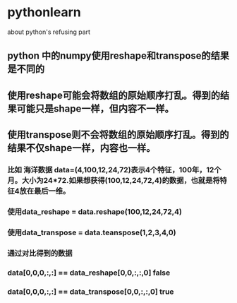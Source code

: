 # pythonlearn
about python's refusing part
## python 中的numpy使用reshape和transpose的结果是不同的
## 使用reshape可能会将数组的原始顺序打乱。得到的结果可能只是shape一样，但内容不一样。
## 使用transpose则不会将数组的原始顺序打乱。得到的结果不仅shape一样，内容也一样。

### 比如 海洋数据 data=(4,100,12,24,72)表示4个特征，100年，12个月。大小为24*72.如果想获得(100,12,24,72,4)的数据，也就是将特征4放在最后一维。
### 使用data_reshape = data.reshape(100,12,24,72,4)
### 使用data_transpose = data.teanspose(1,2,3,4,0)
### 通过对比得到的数据
### data[0,0,0,:,:] == data_reshape[0,0,:,:,0]    false
### data[0,0,0,:,:] == data_transpose[0,0,:,:,0]  true


